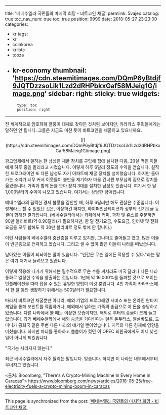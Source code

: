 
---
title: '베네수엘라 국민들의 마지막 희망 - 비트코인 채굴'
permlink: 5vajeo
catalog: true
toc_nav_num: true
toc: true
position: 9999
date: 2018-05-27 23:23:00
categories:
- kr
tags:
- kr
- coinkorea
- kr-btc
- tooza
- kr-economy
thumbnail: 'https://cdn.steemitimages.com/DQmP6yBtdjf9JQTDzzsoLik1Lzd2dRHPbkxGaf58MJeig1G/image.png'
sidebar:
    right:
        sticky: true
widgets:
    -
        type: toc
        position: right
---


전 세계적으로 암호화폐 열풍이 대체로 잦아든 것처럼 보이지만, 카라카스 주민들에게는 말하면 안 됩니다.  그들은 지금도 미친 듯이 비트코인을 채굴하고 있으니까요.

<center>
![](https://cdn.steemitimages.com/DQmP6yBtdjf9JQTDzzsoLik1Lzd2dRHPbkxGaf58MJeig1G/image.png)
</center>

광고업체에서 일하는 한 남성은 채굴 장치를 구입해 집에 설치한 다음, 20살 먹은 아들에게 하루 종일 돌리라고 시켰습니다. 이렇게 하루 6달러 정도의 수익을 얻습니다. 실직한 프로그래머인 또 다른 남성도 자기 아파트에 채굴 장치를 설치했습니다. 하지만 돌아가는 소리가 너무 커서 이웃들이 불만을 제기하자 마을 건너편 부모님의 집으로 장치를 옮겼습니다.  가족과 함께 돈을 모아 장치 3대를 설치한 남성도 있습니다. 여기서 한 달 1,000달러의 수익이 나오고 있습니다.  여기서는 상당한 금액입니다.

베네수엘라의 끔찍한 경제 불황을 감안할 때, 하루 6달러만 해도 괜찮은 수준입니다. 이렇게라도 할 수 있었던 것은, 이상하긴 하지만, 하이퍼인플레이션과 정부의 전기요금 동결이 합해진 결과입니다.  (베네수엘라에서는 카페에서 커피, 과자 및 쥬스를 주문하면 90만 볼리바르(약 0.90달러)가 필요하지만, 한 달 전기요금, 수도요금, 인터넷 및 전화요금을 모두 합해도 약 30만 볼리바르 정도 밖에 안 합니다.)

이런 사람들이 베네수엘라 중산층을 이루고 있지만, 그나마도 줄어들고 있고, 많은 이들이 빈곤층으로 전락하고 있습니다. 그리고 셀 수 없이 많은 이들이 나라를 떠났습니다. 

남아있는 이들이 되뇌이는 말이 있습니다. "인간은 무슨 일에든 적응할 수 있다."라는 말은 여기 저기서 들려오고 있습니다.

이렇게 적응해 나가기 위해서는 필수적으로 무슨 수를 써서라도 미국 달러나 다른 나라 통화로 일정한 수익을 창출하는 것입니다.  1년에 약 16,000%를 돌파할 것으로 보이는 인플레이션을 따라 잡을 수 있는 유일한 방법이 이것 뿐입니다. 4인 가족이 카라카스에서 한 달 동안  생활하기 위해서는 500달러가 필요합니다.

따라서 비트코인 채굴뿐만 아니라, 해외 기업의 프로그래밍 서비스 또는 온라인 판타지 게임을 통해 포인트를 적립하거나, 해외에서 일하는 가족의 송금으로 이 돈을 충당하고 있습니다. 다른 나라에서 볼 때는 이상한 모습이지만, 해외로 부터의 송금이 크게 늘고 있습니다. 과거 베네수엘라에서 해외 송금을 기다린다는 일은 온두라스, 엘살바도르, 도미니카 공화국 같은 주변 다른 나라의 얘기일 뿐이었습니다. 지역의 다른 경제에 영향을 미쳤습니다. 하지만 파티를 좋아하고 씀씀이가 컸던 이 OPEC 회원국에게도 이제 낮선일이 아니게 되었습니다. 

"국가는 사라지지 않는다."

최근 베네수엘라에서 자주 들리는 말입니다. 맞습니다. 하지만 이 나라는 내부에서부터 무너지고 있습니다.

<출처: Bloomberg, "There's A Crypto-Mining Machine In Every Home In Caracas">
https://www.bloomberg.com/news/articles/2018-05-25/free-electricity-fuels-a-crypto-mining-boom-in-caracas

- - -

This page is synchronized from the post: ['베네수엘라 국민들의 마지막 희망 - 비트코인 채굴'](https://steemit.com/@pius.pius/5vajeo)
